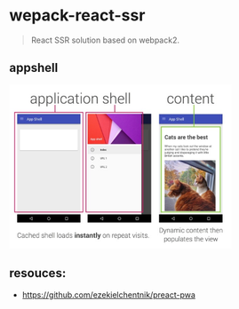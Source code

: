 # wepack-react-ssr
> React SSR solution based on webpack2.

## appshell
<img src="docs/app-shell.png" width="400">


## resouces:
+ https://github.com/ezekielchentnik/preact-pwa
